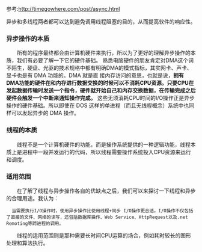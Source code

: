 参考:http://timegowhere.com/post/async.html

异步和多线程两者都可以达到避免调用线程阻塞的目的，从而提高软件的响应性。

### 异步操作的本质

　　所有的程序最终都会由计算机硬件来执行，所以为了更好的理解异步操作的本质，我们有必要了解一下它的硬件基础。 熟悉电脑硬件的朋友肯定对DMA这个词不陌生，硬盘、光驱的技术规格中都有明确DMA的模式指标，其实网卡、声卡、显卡也是有 DMA 功能的。DMA 就是直 接内存访问的意思，也就是说，**拥有DMA功能的硬件在和内存进行数据交换的时候可以不消耗CPU资源。只要CPU在发起数据传输时发送一个指令，硬件就开始自己和内存交换数据，在传输完成之后硬件会触发一个中断来通知操作完成。** 这些无须消耗CPU时间的I/O操作正是异步操作的硬件基础。所以即使在 DOS 这样的单进程（而且无线程概念）系统中也同样可以发起异步的 DMA 操作。

### 线程的本质

　　线程不是一个计算机硬件的功能，而是操作系统提供的一种逻辑功能，线程本质上是进程中一段并发运行的代码，所以线程需要操作系统投入CPU资源来运行和调度。

### 适用范围

　　在了解了线程与异步操作各自的优缺点之后，我们可以来探讨一下线程和异步的合理用途。我认为：

      当需要执行I/O操作时，使用异步操作比使用线程+同步 I/O操作更合适。I/O操作不仅包括了直接的文件、网络的读写，还包括数据库操作、Web Service、HttpRequest以及.net Remoting等跨进程的调用。

　　线程的适用范围则是那种需要长时间CPU运算的场合，例如耗时较长的图形处理和算法执行。
